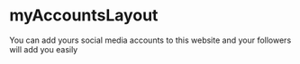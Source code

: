# myAccountsLayout
You can add yours social media accounts to this website and your followers will add you easily
